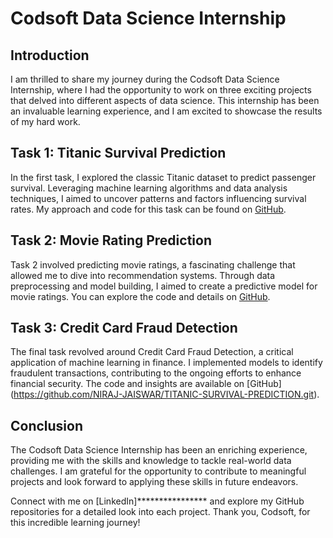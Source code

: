 # Codsoft Data Science Internship

## Introduction

I am thrilled to share my journey during the Codsoft Data Science Internship, where I had the opportunity to work on three exciting projects that delved into different aspects of data science. This internship has been an invaluable learning experience, and I am excited to showcase the results of my hard work.

## Task 1: Titanic Survival Prediction

In the first task, I explored the classic Titanic dataset to predict passenger survival. Leveraging machine learning algorithms and data analysis techniques, I aimed to uncover patterns and factors influencing survival rates. My approach and code for this task can be found on [GitHub](https://github.com/NIRAJ-JAISWAR/TITANIC-SURVIVAL-PREDICTION.git).

## Task 2: Movie Rating Prediction

Task 2 involved predicting movie ratings, a fascinating challenge that allowed me to dive into recommendation systems. Through data preprocessing and model building, I aimed to create a predictive model for movie ratings. You can explore the code and details on [GitHub](https://github.com/NIRAJ-JAISWAR/TITANIC-SURVIVAL-PREDICTION.git).

## Task 3: Credit Card Fraud Detection

The final task revolved around Credit Card Fraud Detection, a critical application of machine learning in finance. I implemented models to identify fraudulent transactions, contributing to the ongoing efforts to enhance financial security. The code and insights are available on [GitHub] (https://github.com/NIRAJ-JAISWAR/TITANIC-SURVIVAL-PREDICTION.git).
## Conclusion

The Codsoft Data Science Internship has been an enriching experience, providing me with the skills and knowledge to tackle real-world data challenges. I am grateful for the opportunity to contribute to meaningful projects and look forward to applying these skills in future endeavors.

Connect with me on [LinkedIn]**************** and explore my GitHub repositories for a detailed look into each project. Thank you, Codsoft, for this incredible learning journey!
